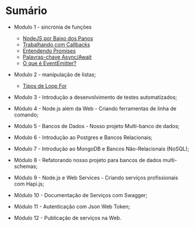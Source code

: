# Sumário

* Modulo 1 - sincronia de funções

  * [NodeJS por Baixo dos Panos](https://github.com/fergo8/curso-nodejs-para-iniciantes/blob/master/Modulo%201/01-node-por-baixo-dos-panos.md)
  * [Trabalhando com Callbacks](https://github.com/fergo8/curso-nodejs-para-iniciantes/blob/master/Modulo%201/02-trabalhando-com-callbacks.md)
  * [Entendendo Promises](https://github.com/fergo8/curso-nodejs-para-iniciantes/blob/master/Modulo%201/03-entendendo-promises.md)
  * [Palavras-chave Async/Await](https://github.com/fergo8/curso-nodejs-para-iniciantes/blob/master/Modulo%201/04-palavras-chave-async-await.md)
  * [O que é EventEmitter?](https://github.com/fergo8/curso-nodejs-para-iniciantes/blob/master/Modulo%201/05-o-que-e-eventemitter.md)

* Modulo 2 - manipulação de listas;

  * [Tipos de Loop For](https://github.com/fergo8/curso-nodejs-para-iniciantes/blob/master/Modulo%202/01-tipos-de-loop-for.md)

* Modulo 3 - Introdução a desenvolvimento de testes automatizados;
* Módulo 4 - Node.js além da Web - Criando ferramentas de linha de comando;
* Módulo 5 - Bancos de Dados - Nosso projeto Multi-banco de dados;
* Modulo 6 - Introdução ao Postgres e Bancos Relacionais;
* Módulo 7 - Introdução ao MongoDB e Bancos Não-Relacionais (NoSQL);
* Módulo 8 - Refatorando nosso projeto para bancos de dados multi-schemas;
* Módulo 9 - Node.js e Web Services - Criando serviços profissionais com Hapi.js;
* Módulo 10 - Documentação de Serviços com Swagger;
* Módulo 11 - Autenticação com Json Web Token;
* Módulo 12 - Publicação de serviços na Web.
